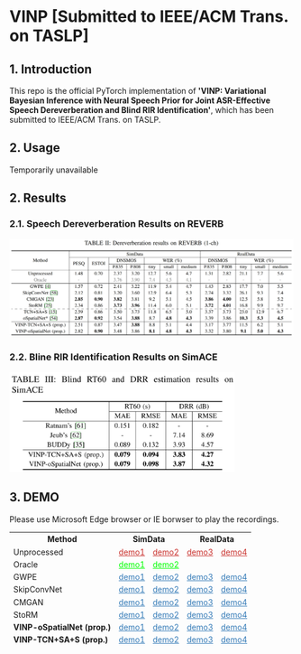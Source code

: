 # VINP [Submitted to IEEE/ACM Trans. on TASLP]

## 1. Introduction

This repo is the official PyTorch implementation of **'VINP: Variational Bayesian Inference with Neural Speech Prior for Joint ASR-Effective Speech Dereverberation and Blind RIR Identification'**, which has been submitted to IEEE/ACM Trans. on TASLP.

<!-- [Paper]() | [Code](https://github.com/Audio-WestlakeU/VINP) -->

## 2. Usage

Temporarily unavailable

<!-- ### 2.1. Prepare Environment

Please see `requirements.txt`.

### 2.2. Prepare Datasets

#### 2.2.1. Training Set and Validation Set

We build the training set and validation set in the same way. 

1. Prepare reverberant and direct-path RIRs using `dataset/gen_rir.py` as
```
python ./dataset/gen_rir.py --[config_key] [config_val] 
```
where the details is provided in `config/rir.json`

2. Prepare a list of file paths (in `.txt` format) for the source speech (in `.wav` or `.flac` format), simulated RIR pairs (in `.npz` format), and noise (in `.wav` or `.flac` format) using `dataset/gen_fpath_txt.py` as
```
python ./dataset/gen_fpath_txt.py --i [folder path] --o [.txt path] --ext [extension name]
```

#### 2.2.2. Test Set for Dereverberation

Prepare the official single-channel test sets of [REVERB Challenge Dataset](https://reverb2014.dereverberation.com/).

#### 2.2.3. Test Set for Blind RIR Identification

1. Prepare the RIRs of the 'Single' subfolder in [ACE Challenge](http://www.ee.ic.ac.uk/naylor/ACEweb/).

2. Generate the test set using `dataset/noisy_dataset_1chl_torch_ACE.py` as
```
```


### 2.3. Training

1. Edit the config file (for example: `config/OSPN.toml` and `config/TCNSAS.toml`).

2. Start training as

```
torchrun --standalone --nnodes=1 --nproc_per_node=[number of GPUs] train.py -c [config file path] -p [save path]
```

3. Resume training

```
torchrun --standalone --nnodes=1 --nproc_per_node=[number of GPUs] train.py -c [config file path] -p [save path] -r
```

### 2.4. Pretrained Checkpoints

```
torchrun --standalone --nnodes=1 --nproc_per_node=[number of GPUs] train.py -c [config file path] -p [save path] --start_ckpt [pretrained model file path]
```

### 2.4. Speech Dereverberation and Blind RIR identification

### 2.5. Evaluation

#### 2.5.1 Speech Quality

1. Download the source codes of [DNSMOS](https://github.com/microsoft/DNS-Challenge/tree/master/DNSMOS).

2. When reference waveforms are available, run
```
sh eval/eval_all.sh [reference dirpath] [output dirpath]
```

Otherwise, run 
```
sh eval/eval_all.sh [output dirpath] [output dirpath]
```

#### 2.5.2 ASR Evaluation

#### 2.5.3 RT60 and DRR Evaluation -->

## 2. Results

### 2.1. Speech Dereverberation Results on REVERB

<img src="figure/Result_REVERB.png" width="1000">

### 2.2. Bline RIR Identification Results on SimACE

<img src="figure/Result_SimACE.png" width="400">

## 3. DEMO

Please use Microsoft Edge browser or IE borwser to play the recordings.

<table>
<thead>
  <tr>
      <th>Method</th>
      <th colspan="2'">SimData</th>
      <th colspan="2">RealData</th>
  </tr>
  <tr>
      <td>Unprocessed</td>
      <td><a onclick="play(event)" href="Audio Samples/Reverb/c3a_SimData_et_for_1ch_far_room3_A_c3ac0208.flac" style="color:#c9302c">demo1</a> </td>
      <td><a onclick="play(event)" href="Audio Samples/Reverb/c48_SimData_et_for_1ch_near_room3_A_c48c0212.flac" style="color:#c9302c">demo2</a> </td>
      <td><a onclick="play(event)" href="Audio Samples/Reverb/t36_RealData_et_for_1ch_far_room1_A_t36c020a.flac" style="color:#c9302c">demo3</a> </td>
      <td><a onclick="play(event)" href="Audio Samples/Reverb/t40_RealData_et_for_1ch_near_room1_A_t40c0209.flac" style="color:#c9302c">demo4</a> </td>
  </tr>
  <tr>
      <td>Oracle</td>
      <td><a onclick="play(event)" href="Audio Samples/Oracle/c3a_SimData_et_for_1ch_far_room3_A_c3ac0208.flac" style="color:#00FF00">demo1</a> </td>
      <td><a onclick="play(event)" href="Audio Samples/Oracle/c48_SimData_et_for_1ch_near_room3_A_c48c0212.flac" style="color:#00FF00">demo2</a> </td>
      <td></td>
      <td></td>
  </tr>
  <tr>
      <td>GWPE</td>
      <td><a onclick="play(event)" href="Audio Samples/GWPE/c3a_SimData_et_for_1ch_far_room3_A_c3ac0208.flac" style="color:#337ab7">demo1</a> </td>
      <td><a onclick="play(event)" href="Audio Samples/GWPE/c48_SimData_et_for_1ch_near_room3_A_c48c0212.flac" style="color:#337ab7">demo2</a> </td>
      <td><a onclick="play(event)" href="Audio Samples/GWPE/t36_RealData_et_for_1ch_far_room1_A_t36c020a.flac" style="color:#337ab7">demo3</a> </td>
      <td><a onclick="play(event)" href="Audio Samples/GWPE/t40_RealData_et_for_1ch_near_room1_A_t40c0209.flac" style="color:#337ab7">demo4</a> </td>
  </tr>
  <tr>
      <td>SkipConvNet</td>
      <td><a onclick="play(event)" href="Audio Samples/SkipConvNet/c3a_SimData_et_for_1ch_far_room3_A_c3ac0208.flac" style="color:#337ab7">demo1</a> </td>
      <td><a onclick="play(event)" href="Audio Samples/SkipConvNet/c48_SimData_et_for_1ch_near_room3_A_c48c0212.flac" style="color:#337ab7">demo2</a> </td>
      <td><a onclick="play(event)" href="Audio Samples/SkipConvNet/t36_RealData_et_for_1ch_far_room1_A_t36c020a.flac" style="color:#337ab7">demo3</a> </td>
      <td><a onclick="play(event)" href="Audio Samples/SkipConvNet/t40_RealData_et_for_1ch_near_room1_A_t40c0209.flac" style="color:#337ab7">demo4</a> </td>
  </tr>
  <tr>
      <td>CMGAN</td>
      <td><a onclick="play(event)" href="Audio Samples/CMGAN/c3a_SimData_et_for_1ch_far_room3_A_c3ac0208.flac" style="color:#337ab7">demo1</a> </td>
      <td><a onclick="play(event)" href="Audio Samples/CMGAN/c48_SimData_et_for_1ch_near_room3_A_c48c0212.flac" style="color:#337ab7">demo2</a> </td>
      <td><a onclick="play(event)" href="Audio Samples/CMGAN/t36_RealData_et_for_1ch_far_room1_A_t36c020a.flac" style="color:#337ab7">demo3</a> </td>
      <td><a onclick="play(event)" href="Audio Samples/CMGAN/t40_RealData_et_for_1ch_near_room1_A_t40c0209.flac" style="color:#337ab7">demo4</a> </td>
  </tr>
  <tr>
      <td>StoRM</td>
      <td><a onclick="play(event)" href="Audio Samples/StoRM/c3a_SimData_et_for_1ch_far_room3_A_c3ac0208.flac" style="color:#337ab7">demo1</a> </td>
      <td><a onclick="play(event)" href="Audio Samples/StoRM/c48_SimData_et_for_1ch_near_room3_A_c48c0212.flac" style="color:#337ab7">demo2</a> </td>
      <td><a onclick="play(event)" href="Audio Samples/StoRM/t36_RealData_et_for_1ch_far_room1_A_t36c020a.flac" style="color:#337ab7">demo3</a> </td>
      <td><a onclick="play(event)" href="Audio Samples/StoRM/t40_RealData_et_for_1ch_near_room1_A_t40c0209.flac" style="color:#337ab7">demo4</a> </td>
  </tr>
  <tr>
      <td><b>VINP-oSpatialNet (prop.)</td>
      <td><a onclick="play(event)" href="Audio Samples/VINP-oSpatialNet/c3a_SimData_et_for_1ch_far_room3_A_c3ac0208.flac" style="color:#337ab7">demo1</a> </td>
      <td><a onclick="play(event)" href="Audio Samples/VINP-oSpatialNet/c48_SimData_et_for_1ch_near_room3_A_c48c0212.flac" style="color:#337ab7">demo2</a> </td>
      <td><a onclick="play(event)" href="Audio Samples/VINP-oSpatialNet/t36_RealData_et_for_1ch_far_room1_A_t36c020a.flac" style="color:#337ab7">demo3</a> </td>
      <td><a onclick="play(event)" href="Audio Samples/VINP-oSpatialNet/t40_RealData_et_for_1ch_near_room1_A_t40c0209.flac" style="color:#337ab7">demo4</a> </td>
  </tr>
  <tr>
      <td><b>VINP-TCN+SA+S (prop.)</td>
      <td><a onclick="play(event)" href="Audio Samples/VINP-TCN+SA+S/c3a_SimData_et_for_1ch_far_room3_A_c3ac0208.flac" style="color:#337ab7">demo1</a> </td>
      <td><a onclick="play(event)" href="Audio Samples/VINP-TCN+SA+S/c48_SimData_et_for_1ch_near_room3_A_c48c0212.flac" style="color:#337ab7">demo2</a> </td>
      <td><a onclick="play(event)" href="Audio Samples/VINP-TCN+SA+S/t36_RealData_et_for_1ch_far_room1_A_t36c020a.flac" style="color:#337ab7">demo3</a> </td>
      <td><a onclick="play(event)" href="Audio Samples/VINP-TCN+SA+S/t40_RealData_et_for_1ch_near_room1_A_t40c0209.flac" style="color:#337ab7">demo4</a> </td>
  </tr>

</thead>
</table>       

<!-- ## 4. References

## 5. Citations

If you find our work helpful, please cite
```
``` -->